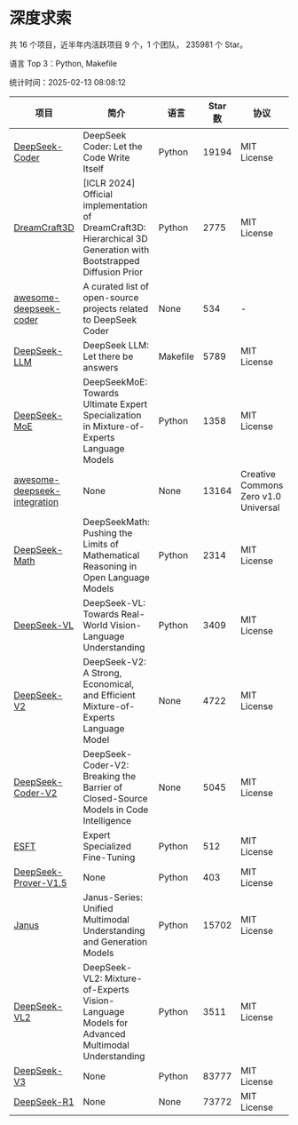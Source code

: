 # 深度求索

共 16 个项目，近半年内活跃项目 9 个，1 个团队， 235981 个 Star。

语言 Top 3：Python, Makefile

统计时间：2025-02-13 08:08:12

| 项目 | 简介 | 语言 | Star 数 | 协议 | 创建时间 | 最后更新时间 | 最后提交时间 |
| --- | --- | --- | --- | --- | --- | --- | --- |
| [DeepSeek-Coder](https://github.com/deepseek-ai/DeepSeek-Coder) | DeepSeek Coder: Let the Code Write Itself | Python | 19194 | MIT License | 2023-10-20 | 2025-02-13 | 2024-05-21 |
| [DreamCraft3D](https://github.com/deepseek-ai/DreamCraft3D) | [ICLR 2024] Official implementation of DreamCraft3D: Hierarchical 3D Generation with Bootstrapped Diffusion Prior | Python | 2775 | MIT License | 2023-10-23 | 2025-02-13 | 2024-08-21 |
| [awesome-deepseek-coder](https://github.com/deepseek-ai/awesome-deepseek-coder) | A curated list of open-source projects related to DeepSeek Coder | None | 534 | - | 2023-11-06 | 2025-02-13 | 2024-04-03 |
| [DeepSeek-LLM](https://github.com/deepseek-ai/DeepSeek-LLM) | DeepSeek LLM: Let there be answers | Makefile | 5789 | MIT License | 2023-11-29 | 2025-02-13 | 2024-02-04 |
| [DeepSeek-MoE](https://github.com/deepseek-ai/DeepSeek-MoE) | DeepSeekMoE: Towards Ultimate Expert Specialization in Mixture-of-Experts Language Models | Python | 1358 | MIT License | 2024-01-02 | 2025-02-13 | 2024-01-16 |
| [awesome-deepseek-integration](https://github.com/deepseek-ai/awesome-deepseek-integration) | None | None | 13164 | Creative Commons Zero v1.0 Universal | 2024-01-11 | 2025-02-13 | 2025-02-08 |
| [DeepSeek-Math](https://github.com/deepseek-ai/DeepSeek-Math) | DeepSeekMath: Pushing the Limits of Mathematical Reasoning in Open Language Models | Python | 2314 | MIT License | 2024-02-05 | 2025-02-13 | 2024-04-15 |
| [DeepSeek-VL](https://github.com/deepseek-ai/DeepSeek-VL) | DeepSeek-VL: Towards Real-World Vision-Language Understanding | Python | 3409 | MIT License | 2024-03-07 | 2025-02-13 | 2024-04-24 |
| [DeepSeek-V2](https://github.com/deepseek-ai/DeepSeek-V2) | DeepSeek-V2: A Strong, Economical, and Efficient Mixture-of-Experts Language Model | None | 4722 | MIT License | 2024-04-22 | 2025-02-13 | 2024-09-25 |
| [DeepSeek-Coder-V2](https://github.com/deepseek-ai/DeepSeek-Coder-V2) | DeepSeek-Coder-V2: Breaking the Barrier of Closed-Source Models in Code Intelligence | None | 5045 | MIT License | 2024-06-14 | 2025-02-13 | 2024-09-24 |
| [ESFT](https://github.com/deepseek-ai/ESFT) | Expert Specialized Fine-Tuning | Python | 512 | MIT License | 2024-07-04 | 2025-02-13 | 2024-09-22 |
| [DeepSeek-Prover-V1.5](https://github.com/deepseek-ai/DeepSeek-Prover-V1.5) | None | Python | 403 | MIT License | 2024-08-15 | 2025-02-13 | 2024-08-16 |
| [Janus](https://github.com/deepseek-ai/Janus) | Janus-Series: Unified Multimodal Understanding and Generation Models | Python | 15702 | MIT License | 2024-10-18 | 2025-02-13 | 2025-02-01 |
| [DeepSeek-VL2](https://github.com/deepseek-ai/DeepSeek-VL2) | DeepSeek-VL2: Mixture-of-Experts Vision-Language Models for Advanced Multimodal Understanding | Python | 3511 | MIT License | 2024-12-13 | 2025-02-13 | 2025-02-09 |
| [DeepSeek-V3](https://github.com/deepseek-ai/DeepSeek-V3) | None | Python | 83777 | MIT License | 2024-12-26 | 2025-02-13 | 2025-02-08 |
| [DeepSeek-R1](https://github.com/deepseek-ai/DeepSeek-R1) | None | None | 73772 | MIT License | 2025-01-20 | 2025-02-13 | 2025-02-08 |
